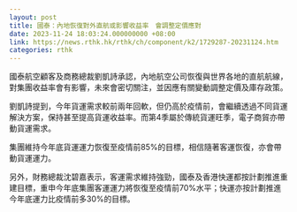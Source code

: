 ```yaml
---
layout: post
title: 國泰：內地恢復對外直航或影響收益率　會調整定價應對
date: 2023-11-24 18:03:24.000000000 +08:00
link: https://news.rthk.hk/rthk/ch/component/k2/1729287-20231124.htm
categories: rthk
---
```


國泰航空顧客及商務總裁劉凱詩承認，內地航空公司恢復與世界各地的直航航線，對集團收益率會有影響，未來會密切關注，並因應有關變動調整定價及庫存政策。

劉凱詩提到，今年貨運需求較前兩年回軟，但仍高於疫情前，會繼續透過不同貨運解決方案，保持甚至提高貨運收益率。而第4季屬於傳統貨運旺季，電子商貿亦帶動貨運需求。

集團維持今年底貨運運力恢復至疫情前85%的目標，相信隨著客運恢復，亦會帶動貨運運力。

另外，財務總裁沈碧嘉表示，客運需求維持強勁，國泰及香港快運都按計劃推進重建目標，重申今年底集團客運運力將恢復至疫情前70%水平；快運亦按計劃推進今年底運力比疫情前多30%的目標。
